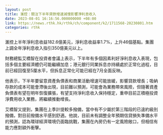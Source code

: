 ```yaml
---
layout: post
title: 滙控：關注下半年貸款增速減慢影響淨利息收入
date: 2023-08-01 16:16:56.000000000 +08:00
link: https://news.rthk.hk/rthk/ch/component/k2/1711568-20230801.htm
categories: rthk
---
```


滙控上半年淨利息收益182.6億美元，淨利息收益率1.7%，上升46個基點。集團上調全年淨利息收入指引350億美元以上。

財務總監艾橋智在投資者會議上表示，下半年有多個因素利好淨利息收入表現，包括多個主要經濟體仍可能繼續加息；港元銀行同業拆息亦持續處於正常化過程，目前已經回復至5厘水平，但拆息正常化可能已經在7月全面反映。

他表示，下半年要留意資產負債表和商業活動增速可能放緩，影響貸款增長；吸納存款的成本可能會滯後出現，目前難以預測，可能會為業務帶來風險，但隨著資產負債表有望在明年恢復擴張，有望支持淨利息收入保持穩定，重申目前正積極投資淨費用收入業務，將繼續推動增長。

艾橋智又提到，集團在上季計提較多撥備，當中有不少屬於第三階段的已違約級別撥備，對目前撥備水平感到舒適。他說，目前未有調整全年預期信貸損失準備水平的預測，認為環球經濟環境仍面臨挑戰，集團在內房仍有一定風險敞口，但相信有能力應對額外衝擊。
